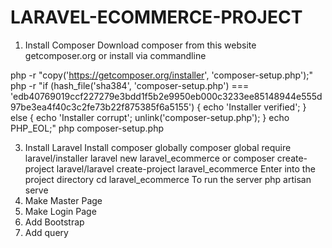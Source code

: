 # LARAVEL-ECOMMERCE-PROJECT

1) Install Composer
   Download composer from this website
   getcomposer.org
or install via commandline

php -r "copy('https://getcomposer.org/installer', 'composer-setup.php');"
php -r "if (hash_file('sha384', 'composer-setup.php') === 'edb40769019ccf227279e3bdd1f5b2e9950eb000c3233ee85148944e555d97be3ea4f40c3c2fe73b22f875385f6a5155') { echo 'Installer verified'; } else { echo 'Installer corrupt'; unlink('composer-setup.php'); } echo PHP_EOL;"
php composer-setup.php


3) Install Laravel
Install composer globally
   composer global require laravel/installer
   laravel new laravel_ecommerce
   or composer create-project laravel/laravel create-project laravel_ecommerce
   Enter into the project directory
   cd laravel_ecommerce
To run the server
   php artisan serve
5) Make Master Page
6) Make Login Page
7) Add Bootstrap
8) Add query
